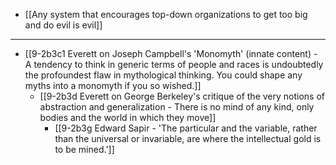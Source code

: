 - [[Any system that encourages top-down organizations to get too big and do evil is evil]]
---
- [[9-2b3c1 Everett on Joseph Campbell's 'Monomyth' (innate content) - A tendency to think in generic terms of people and races is undoubtedly the profoundest flaw in mythological thinking. You could shape any myths into a monomyth if you so wished.]]
  - [[9-2b3d Everett on George Berkeley's critique of the very notions of abstraction and generalization - There is no mind of any kind, only bodies and the world in which they move]]
    - [[9-2b3g Edward Sapir - 'The particular and the variable, rather than the universal or invariable, are where the intellectual gold is to be mined.']]
